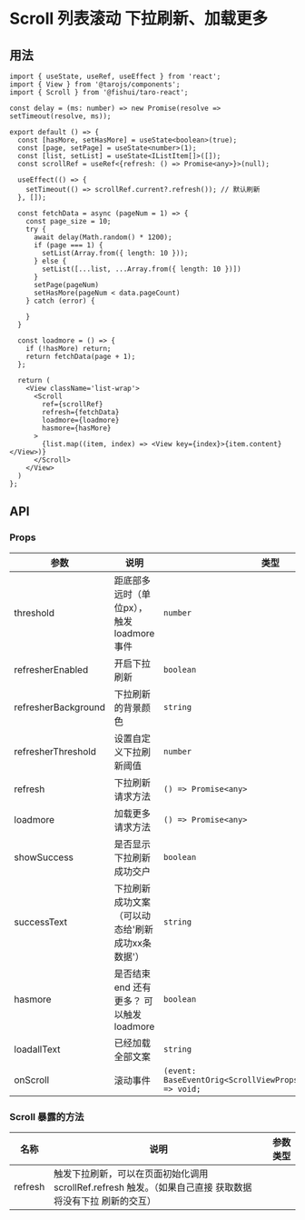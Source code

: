 # Scroll 列表滚动 下拉刷新、加载更多


## 用法


```tsx
import { useState, useRef, useEffect } from 'react';
import { View } from '@tarojs/components';
import { Scroll } from '@fishui/taro-react';

const delay = (ms: number) => new Promise(resolve => setTimeout(resolve, ms));

export default () => {
  const [hasMore, setHasMore] = useState<boolean>(true);
  const [page, setPage] = useState<number>(1);
  const [list, setList] = useState<IListItem[]>([]);
  const scrollRef = useRef<{refresh: () => Promise<any>}>(null);

  useEffect(() => {
    setTimeout(() => scrollRef.current?.refresh()); // 默认刷新
  }, []);

  const fetchData = async (pageNum = 1) => {
    const page_size = 10;
    try {
      await delay(Math.random() * 1200);
      if (page === 1) {
        setList(Array.from({ length: 10 }));
      } else {
        setList([...list, ...Array.from({ length: 10 })])
      }
      setPage(pageNum)
      setHasMore(pageNum < data.pageCount)
    } catch (error) {

    }
  }

  const loadmore = () => {
    if (!hasMore) return;
    return fetchData(page + 1);
  };

  return (
    <View className='list-wrap'>
      <Scroll
        ref={scrollRef}
        refresh={fetchData}
        loadmore={loadmore}
        hasmore={hasMore}
      >
        {list.map((item, index) => <View key={index}>{item.content}</View>)}
      </Scroll>
    </View>
  )
};
```


## API


### Props

| 参数                   | 说明                                                        | 类型           | 默认值      |
| ---------------------- | ----------------------------------------------------------- | -------------- | ----------- |
| threshold | 距底部多远时（单位px），触发 loadmore 事件  | `number`       |   50  |
| refresherEnabled  | 开启下拉刷新  | `boolean`        |   true   |
| refresherBackground | 下拉刷新的背景颜色 | `string`        | '#eeeeee' |
| refresherThreshold |  设置自定义下拉刷新阈值 |  `number`  |  80  |
| refresh | 下拉刷新请求方法 |  `() => Promise<any>`  |    |
| loadmore | 加载更多请求方法 |  `() => Promise<any>`  |      |
| showSuccess | 是否显示下拉刷新成功交户 |  `boolean`  |    true  |
| successText | 下拉刷新成功文案（可以动态给'刷新成功xx条数据'） |  `string`  |   '刷新成功'   |
| hasmore | 是否结束end 还有更多？ 可以触发 loadmore  |  `boolean`  |   true  |
| loadallText | 已经加载全部文案 |  `string`  |   '已经加载全部'   |
| onScroll | 滚动事件 |  `(event: BaseEventOrig<ScrollViewProps.onScrollDetail>) => void;`  |    |


### Scroll 暴露的方法

| 名称          | 说明                   | 参数类型     |
| ---------------- | ---------------------- | ------------ |
| refresh | 触发下拉刷新，可以在页面初始化调用 scrollRef.refresh 触发。（如果自己直接 获取数据 将没有下拉 刷新的交互） |  |

